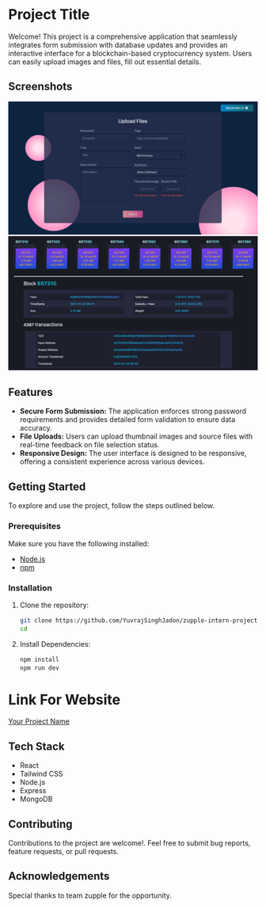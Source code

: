 # Project Title

Welcome! This project is a comprehensive application that seamlessly integrates
form submission with database updates and provides an interactive interface for
a blockchain-based cryptocurrency system. Users can easily upload images and files,
fill out essential details.

## Screenshots

![Form Image](./frontend/public/form.png)
![Blockchain Image](./frontend/public/blockchain.png)

## Features

- **Secure Form Submission:** The application enforces strong password requirements and provides detailed form validation to ensure data accuracy.
- **File Uploads:** Users can upload thumbnail images and source files with real-time feedback on file selection status.
- **Responsive Design:** The user interface is designed to be responsive, offering a consistent experience across various devices.

## Getting Started

To explore and use the project, follow the steps outlined below.

### Prerequisites

Make sure you have the following installed:

- [Node.js](https://nodejs.org/)
- [npm](https://www.npmjs.com/)

### Installation

1. Clone the repository:

   ```bash
   git clone https://github.com/YuvrajSinghJadon/zupple-intern-project.git
   cd
   ```

2. Install Dependencies:

   ```bash
   npm install
   npm run dev
   ```

# Link For Website

[Your Project Name](https://your-website-link.com)

## Tech Stack

- React
- Tailwind CSS
- Node.js
- Express
- MongoDB

## Contributing

Contributions to the project are welcome!. Feel free to submit bug reports, feature requests, or pull requests.

## Acknowledgements

Special thanks to team zupple for the opportunity.
